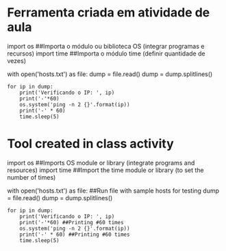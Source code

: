 # Ferramenta criada em atividade de aula

import os ##Importa o módulo ou biblioteca OS (integrar programas e recursos)
import time ##Importa o módulo time (definir quantidade de vezes)

with open('hosts.txt') as file:
    dump = file.read()
    dump = dump.splitlines()

    for ip in dump:
        print('Verificando o IP: ', ip)
        print('-'*60)
        os.system('ping -n 2 {}'.format(ip))
        print('-' * 60)
        time.sleep(5)

# Tool created in class activity

import os ##Imports OS module or library (integrate programs and resources)
import time ##Import the time module or library (to set the number of times)

with open('hosts.txt') as file: ##Run file with sample hosts for testing
    dump = file.read()
    dump = dump.splitlines()

    for ip in dump:
        print('Verificando o IP: ', ip)
        print('-'*60) ##Printing #60 times
        os.system('ping -n 2 {}'.format(ip))
        print('-' * 60) ##Printing #60 times
        time.sleep(5)
